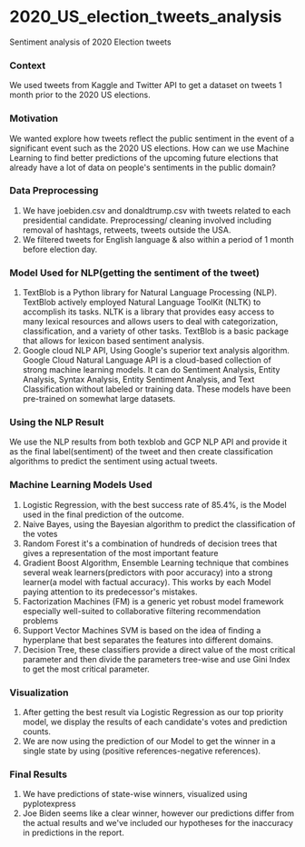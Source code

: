 # 2020_US_election_tweets_analysis
Sentiment analysis of 2020 Election tweets

### Context
We used tweets from Kaggle and Twitter API to get a dataset on tweets 1 month prior to the 2020 US elections.

### Motivation
We wanted explore how tweets reflect the public sentiment in the event of a significant event such as the 2020 US elections. 
How can we use Machine Learning to find better predictions of the upcoming future elections that already have a lot of data on people's sentiments in the public domain?

### Data Preprocessing
1. We have joebiden.csv and donaldtrump.csv with tweets related to each presidential candidate.
Preprocessing/ cleaning involved including removal of hashtags, retweets, tweets outside the USA.
2. We filtered tweets for English language & also within a period of 1 month before election day.

### Model Used for NLP(getting the sentiment of the tweet)
1. TextBlob is a Python library for Natural Language Processing (NLP). TextBlob actively employed Natural Language ToolKit (NLTK) to accomplish its tasks. NLTK is a library that provides easy access to many lexical resources and allows users to deal with categorization, classification, and a variety of other tasks. TextBlob is a basic package that allows for lexicon based sentiment analysis.
2. Google cloud NLP API, Using Google's superior text analysis algorithm. Google Cloud Natural Language API is a cloud-based collection of strong machine learning models. It can do Sentiment Analysis, Entity Analysis, Syntax Analysis, Entity Sentiment Analysis, and Text Classification without labeled or training data. These models have been pre-trained on somewhat large datasets.

### Using the NLP Result
We use the NLP results from both texblob and GCP NLP API and provide it as the final label(sentiment) of the tweet and then create classification algorithms to predict the sentiment using actual tweets.

### Machine Learning Models Used
1. Logistic Regression, with the best success rate of 85.4%, is the Model used in the final prediction of the outcome.
2. Naive Bayes, using the Bayesian algorithm to predict the classification of the votes
3. Random Forest it's a combination of hundreds of decision trees that gives a representation of the most important feature
4. Gradient Boost Algorithm, Ensemble Learning technique that combines several weak learners(predictors with poor accuracy) into a strong learner(a model with factual accuracy). This works by each Model paying attention to its predecessor's mistakes.
5. Factorization Machines (FM) is a generic yet robust model framework especially well-suited to collaborative filtering recommendation problems
6. Support Vector Machines SVM is based on the idea of finding a hyperplane that best separates the features into different domains.
7. Decision Tree, these classifiers provide a direct value of the most critical parameter and then divide the parameters tree-wise and use Gini Index to get the most critical parameter.


### Visualization
1. After getting the best result via Logistic Regression as our top priority model, we display the results of each candidate's votes and prediction counts.
2. We are now using the prediction of our Model to get the winner in a single state by using (positive references-negative references).


### Final Results
1. We have predictions of state-wise winners, visualized using pyplotexpress
2. Joe Biden seems like a clear winner, however our predictions differ from the actual results and we've included our hypotheses  for the inaccuracy in predictions in the report.
